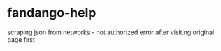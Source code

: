 # fandango-help
scraping json from networks - not authorized error after visiting original page first
